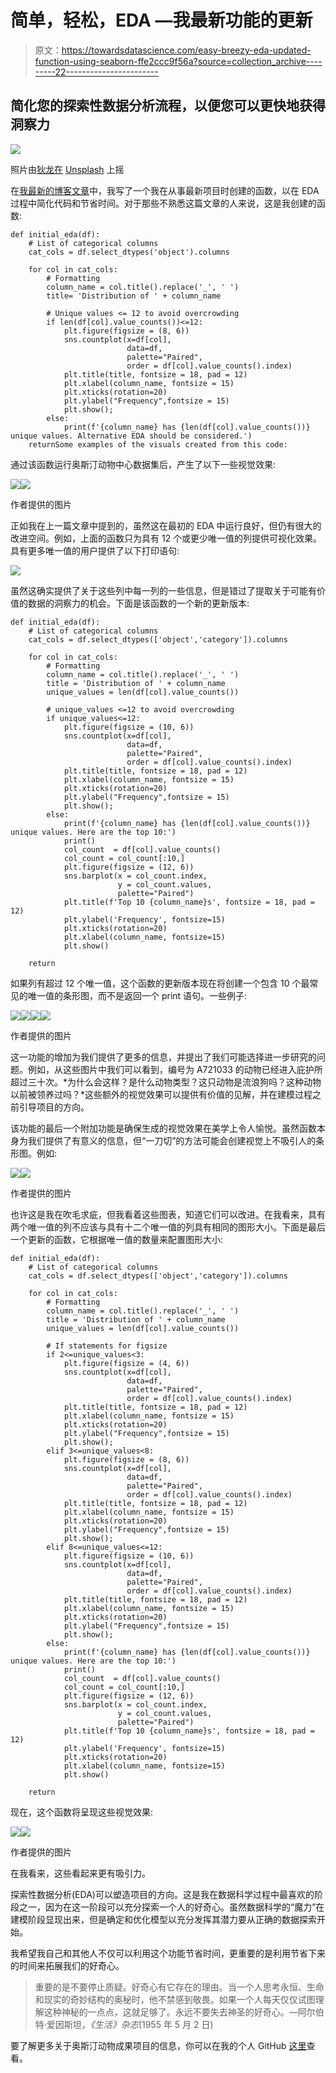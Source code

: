 # 简单，轻松，EDA —我最新功能的更新

> 原文：<https://towardsdatascience.com/easy-breezy-eda-updated-function-using-seaborn-ffe2ccc9f56a?source=collection_archive---------22----------------------->

## 简化您的探索性数据分析流程，以便您可以更快地获得洞察力

![](img/b00646c0d1a39853dc01b0906d0956d7.png)

照片由[狄龙在](https://unsplash.com/@dillonjshook?utm_source=unsplash&utm_medium=referral&utm_content=creditCopyText) [Unsplash](https://unsplash.com/s/photos/work-smart-not-hard?utm_source=unsplash&utm_medium=referral&utm_content=creditCopyText) 上摇

在[我最新的博客文章](/a-function-that-makes-your-initial-eda-a-breeze-8e9549d69fb3)中，我写了一个我在从事最新项目时创建的函数，以在 EDA 过程中简化代码和节省时间。对于那些不熟悉这篇文章的人来说，这是我创建的函数:

```
def initial_eda(df):
    # List of categorical columns
    cat_cols = df.select_dtypes('object').columns

    for col in cat_cols:
        # Formatting
        column_name = col.title().replace('_', ' ')
        title= 'Distribution of ' + column_name

        # Unique values <= 12 to avoid overcrowding
        if len(df[col].value_counts())<=12: 
            plt.figure(figsize = (8, 6))        
            sns.countplot(x=df[col], 
                          data=df, 
                          palette="Paired",
                          order = df[col].value_counts().index)
            plt.title(title, fontsize = 18, pad = 12)
            plt.xlabel(column_name, fontsize = 15)
            plt.xticks(rotation=20)
            plt.ylabel("Frequency",fontsize = 15)
            plt.show();
        else:
            print(f'{column_name} has {len(df[col].value_counts())} unique values. Alternative EDA should be considered.')
    returnSome examples of the visuals created from this code:
```

通过该函数运行奥斯汀动物中心数据集后，产生了以下一些视觉效果:

![](img/8d4c1e6707151039a2179f0901632bc1.png)![](img/c7e61fc42e7f670d38481805c48bd70b.png)

作者提供的图片

正如我在上一篇文章中提到的，虽然这在最初的 EDA 中运行良好，但仍有很大的改进空间。例如，上面的函数只为具有 12 个或更少唯一值的列提供可视化效果。具有更多唯一值的用户提供了以下打印语句:

![](img/47935307a2f3e3470bf1b5d8dbe04e5a.png)

虽然这确实提供了关于这些列中每一列的一些信息，但是错过了提取关于可能有价值的数据的洞察力的机会。下面是该函数的一个新的更新版本:

```
def initial_eda(df):
    # List of categorical columns
    cat_cols = df.select_dtypes(['object','category']).columns

    for col in cat_cols:
        # Formatting
        column_name = col.title().replace('_', ' ')
        title = 'Distribution of ' + column_name
        unique_values = len(df[col].value_counts())

        # unique_values <=12 to avoid overcrowding
        if unique_values<=12: 
            plt.figure(figsize = (10, 6))
            sns.countplot(x=df[col], 
                          data=df, 
                          palette="Paired",
                          order = df[col].value_counts().index)
            plt.title(title, fontsize = 18, pad = 12)
            plt.xlabel(column_name, fontsize = 15)
            plt.xticks(rotation=20)
            plt.ylabel("Frequency",fontsize = 15)
            plt.show();
        else:
            print(f'{column_name} has {len(df[col].value_counts())} unique values. Here are the top 10:')
            print()
            col_count  = df[col].value_counts()
            col_count = col_count[:10,]
            plt.figure(figsize = (12, 6))
            sns.barplot(x = col_count.index, 
                        y = col_count.values, 
                        palette="Paired")
            plt.title(f'Top 10 {column_name}s', fontsize = 18, pad = 12)
            plt.ylabel('Frequency', fontsize=15)
            plt.xticks(rotation=20)
            plt.xlabel(column_name, fontsize=15)
            plt.show()

    return
```

如果列有超过 12 个唯一值，这个函数的更新版本现在将创建一个包含 10 个最常见的唯一值的条形图，而不是返回一个 print 语句。一些例子:

![](img/2aa268db5237f605ce54c8911db70a89.png)![](img/a6c4540891a003d69989b8f26e8bda4f.png)![](img/62a95bc6997e15575064a1a619cf7526.png)![](img/8b9748bb49910d83a233b2dce4bfa062.png)

作者提供的图片

这一功能的增加为我们提供了更多的信息，并提出了我们可能选择进一步研究的问题。例如，从这些图片中我们可以看到，编号为 A721033 的动物已经进入庇护所超过三十次。*为什么会这样？是什么动物类型？这只动物是流浪狗吗？这种动物以前被领养过吗？*这些额外的视觉效果可以提供有价值的见解，并在建模过程之前引导项目的方向。

该功能的最后一个附加功能是确保生成的视觉效果在美学上令人愉悦。虽然函数本身为我们提供了有意义的信息，但“一刀切”的方法可能会创建视觉上不吸引人的条形图。例如:

![](img/77e0f03558dd36552d39d02fe635e100.png)![](img/73a20f99d64006292495b8183010aa72.png)

作者提供的图片

也许这是我在吹毛求疵，但我看着这些图表，知道它们可以改进。在我看来，具有两个唯一值的列不应该与具有十二个唯一值的列具有相同的图形大小。下面是最后一个更新的函数，它根据唯一值的数量来配置图形大小:

```
def initial_eda(df):
    # List of categorical columns
    cat_cols = df.select_dtypes(['object','category']).columns

    for col in cat_cols:
        # Formatting
        column_name = col.title().replace('_', ' ')
        title = 'Distribution of ' + column_name
        unique_values = len(df[col].value_counts())

        # If statements for figsize
        if 2<=unique_values<3: 
            plt.figure(figsize = (4, 6))
            sns.countplot(x=df[col], 
                          data=df, 
                          palette="Paired",
                          order = df[col].value_counts().index)
            plt.title(title, fontsize = 18, pad = 12)
            plt.xlabel(column_name, fontsize = 15)
            plt.xticks(rotation=20)
            plt.ylabel("Frequency",fontsize = 15)
            plt.show();
        elif 3<=unique_values<8:
            plt.figure(figsize = (8, 6))
            sns.countplot(x=df[col], 
                          data=df, 
                          palette="Paired",
                          order = df[col].value_counts().index)
            plt.title(title, fontsize = 18, pad = 12)
            plt.xlabel(column_name, fontsize = 15)
            plt.xticks(rotation=20)
            plt.ylabel("Frequency",fontsize = 15)
            plt.show();
        elif 8<=unique_values<=12:
            plt.figure(figsize = (10, 6))
            sns.countplot(x=df[col], 
                          data=df, 
                          palette="Paired",
                          order = df[col].value_counts().index)
            plt.title(title, fontsize = 18, pad = 12)
            plt.xlabel(column_name, fontsize = 15)
            plt.xticks(rotation=20)
            plt.ylabel("Frequency",fontsize = 15)
            plt.show();
        else:
            print(f'{column_name} has {len(df[col].value_counts())} unique values. Here are the top 10:')
            print()
            col_count  = df[col].value_counts()
            col_count = col_count[:10,]
            plt.figure(figsize = (12, 6))
            sns.barplot(x = col_count.index, 
                        y = col_count.values, 
                        palette="Paired")
            plt.title(f'Top 10 {column_name}s', fontsize = 18, pad = 12)
            plt.ylabel('Frequency', fontsize=15)
            plt.xticks(rotation=20)
            plt.xlabel(column_name, fontsize=15)
            plt.show()

    return
```

现在，这个函数将呈现这些视觉效果:

![](img/7ec3e1cca9ee116e00c1313e688a00f3.png)![](img/442063fad4d9e18ff1803c01e7863f44.png)

作者提供的图片

在我看来，这些看起来更有吸引力。

探索性数据分析(EDA)可以塑造项目的方向。这是我在数据科学过程中最喜欢的阶段之一，因为在这一阶段可以充分探索一个人的好奇心。虽然数据科学的“魔力”在建模阶段显现出来，但是确定和优化模型以充分发挥其潜力要从正确的数据探索开始。

我希望我自己和其他人不仅可以利用这个功能节省时间，更重要的是利用节省下来的时间来拓展我们的好奇心。

> 重要的是不要停止质疑。好奇心有它存在的理由。当一个人思考永恒、生命和现实的奇妙结构的奥秘时，他不禁感到敬畏。如果一个人每天仅仅试图理解这种神秘的一点点，这就足够了。永远不要失去神圣的好奇心。—阿尔伯特·爱因斯坦，*《生活》杂志*(1955 年 5 月 2 日)

要了解更多关于奥斯汀动物成果项目的信息，你可以在我的个人 GitHub [这里](https://github.com/ksylvia16/Animal-Outcomes-Austin-TX)查看。